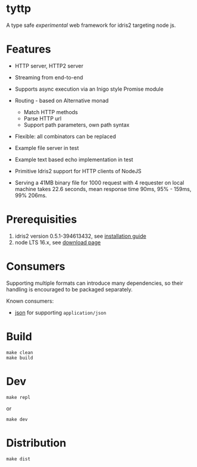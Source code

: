 # tyttp

A type safe _experimental_ web framework for idris2 targeting node js.

# Features

- HTTP server, HTTP2 server
- Streaming from end-to-end
- Supports async execution via an Inigo style Promise module

- Routing - based on Alternative monad
  - Match HTTP methods
  - Parse HTTP url
  - Support path parameters, own path syntax
- Flexible: all combinators can be replaced

- Example file server in test
- Example text based echo implementation in test

- Primitive Idris2 support for HTTP clients of NodeJS

- Serving a 41MB binary file for 1000 request with 4 requester on local machine takes 22.6 seconds, mean response time 90ms, 95% - 159ms, 99% 206ms.

# Prerequisities

1. idris2 version 0.5.1-394613432, see [installation guide](https://github.com/idris-lang/Idris2/blob/main/INSTALL.md)
1. node LTS 16.x, see [download page](https://nodejs.org/en/download/)

# Consumers

Supporting multiple formats can introduce many dependencies, so their handling is encouraged to be packaged separately.

Known consumers:

- [json](https://github.com/kbertalan/tyttp-json) for supporting `application/json`

# Build

    make clean
    make build

# Dev

    make repl

or

    make dev

# Distribution

    make dist
